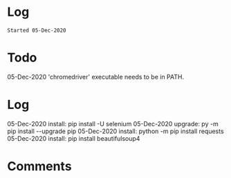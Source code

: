 # Log
`Started 05-Dec-2020`

# Todo
05-Dec-2020 'chromedriver' executable needs to be in PATH.

# Log
05-Dec-2020 install: pip install -U selenium
05-Dec-2020 upgrade: py -m pip install --upgrade pip
05-Dec-2020 install: python -m pip install requests
05-Dec-2020 install: pip install beautifulsoup4

# Comments